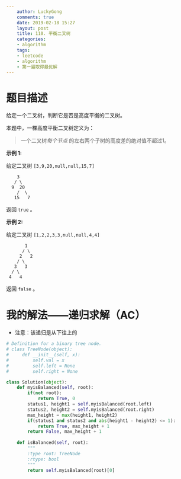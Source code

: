 ```yaml
---
    author: LuckyGong
    comments: true
    date: 2019-02-18 15:27
    layout: post
    title: 110. 平衡二叉树
    categories:
    - algorithm
    tags:
    - leetcode
    - algorithm
    - 第一遍取得最优解
---
```


# 题目描述

给定一个二叉树，判断它是否是高度平衡的二叉树。

本题中，一棵高度平衡二叉树定义为：

> 一个二叉树*每个节点* 的左右两个子树的高度差的绝对值不超过1。

**示例 1:**

给定二叉树 `[3,9,20,null,null,15,7]`

```
    3
   / \
  9  20
    /  \
   15   7
```

返回 `true` 。

**示例 2:**

给定二叉树 `[1,2,2,3,3,null,null,4,4]`

```
       1
      / \
     2   2
    / \
   3   3
  / \
 4   4
```

返回 `false` 。

# 我的解法——递归求解（AC）

- 注意：该递归是从下往上的

```python
# Definition for a binary tree node.
# class TreeNode(object):
#     def __init__(self, x):
#         self.val = x
#         self.left = None
#         self.right = None

class Solution(object):
    def myisBalanced(self, root):
        if(not root):
            return True, 0
        status1, height1 = self.myisBalanced(root.left)
        status2, height2 = self.myisBalanced(root.right)
        max_height = max(height1, height2)
        if(status1 and status2 and abs(height1 - height2) <= 1):
            return True, max_height + 1
        return False, max_height + 1
        
    def isBalanced(self, root):
        """
        :type root: TreeNode
        :rtype: bool
        """
        return self.myisBalanced(root)[0]
```

